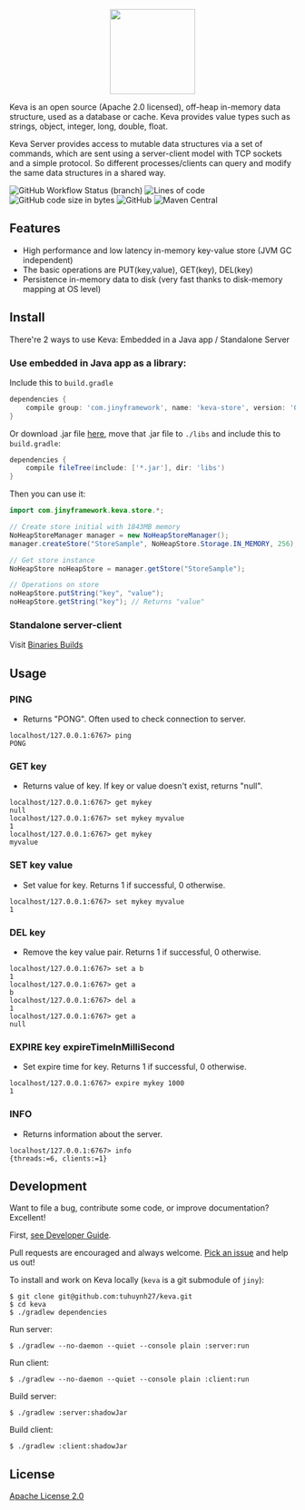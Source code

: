 <p align="center">
  <img width="150" src="https://i.imgur.com/OpG00Ct.png">
</p>

Keva is an open source (Apache 2.0 licensed), off-heap in-memory data structure, used as a database or cache. Keva
provides value types such as strings, object, integer, long, double, float.

Keva Server provides access to mutable data structures via a set of commands, which are sent using a server-client model
with TCP sockets and a simple protocol. So different processes/clients can query and modify the same data structures in
a shared way.

![GitHub Workflow Status (branch)](https://img.shields.io/github/workflow/status/tuhuynh27/keva/Build/master?label=build&style=flat-square)
![Lines of code](https://img.shields.io/tokei/lines/github/tuhuynh27/keva?style=flat-square)
![GitHub code size in bytes](https://img.shields.io/github/languages/code-size/tuhuynh27/keva?style=flat-square)
![GitHub](https://img.shields.io/github/license/tuhuynh27/keva?style=flat-square)
![Maven Central](https://img.shields.io/maven-central/v/com.jinyframework/core?style=flat-square)

## Features

- High performance and low latency in-memory key-value store (JVM GC independent)
- The basic operations are PUT(key,value), GET(key), DEL(key)
- Persistence in-memory data to disk (very fast thanks to disk-memory mapping at OS level)

## Install

There're 2 ways to use Keva: Embedded in a Java app / Standalone Server

### Use embedded in Java app as a library:

Include this to `build.gradle`

```groovy
dependencies {
    compile group: 'com.jinyframework', name: 'keva-store', version: '0.3.4'
}
```

Or download .jar file [here](https://github.com/tuhuynh27/jiny/raw/master/keva/builds/jar/keva-store.jar), move that .jar file to `./libs` and include this to `build.gradle`:

```groovy
dependencies {
    compile fileTree(include: ['*.jar'], dir: 'libs')
}
```

Then you can use it:

```java
import com.jinyframework.keva.store.*;

// Create store initial with 1843MB memory
NoHeapStoreManager manager = new NoHeapStoreManager();
manager.createStore("StoreSample", NoHeapStore.Storage.IN_MEMORY, 256);

// Get store instance
NoHeapStore noHeapStore = manager.getStore("StoreSample");

// Operations on store
noHeapStore.putString("key", "value");
noHeapStore.getString("key"); // Returns "value"
```

### Standalone server-client

Visit [Binaries Builds](https://github.com/tuhuynh27/keva/tree/master/builds)

## Usage

### PING

- Returns "PONG". Often used to check connection to server.

```
localhost/127.0.0.1:6767> ping
PONG
```

### GET key

- Returns value of key. If key or value doesn't exist, returns "null".

```
localhost/127.0.0.1:6767> get mykey
null
localhost/127.0.0.1:6767> set mykey myvalue
1
localhost/127.0.0.1:6767> get mykey
myvalue
```

### SET key value

- Set value for key. Returns 1 if successful, 0 otherwise.

```
localhost/127.0.0.1:6767> set mykey myvalue
1
```

### DEL key

- Remove the key value pair. Returns 1 if successful, 0 otherwise.

```
localhost/127.0.0.1:6767> set a b
1
localhost/127.0.0.1:6767> get a
b
localhost/127.0.0.1:6767> del a
1
localhost/127.0.0.1:6767> get a
null
```

### EXPIRE key expireTimeInMilliSecond

- Set expire time for key. Returns 1 if successful, 0 otherwise.

```
localhost/127.0.0.1:6767> expire mykey 1000
1
```

### INFO

- Returns information about the server.

```
localhost/127.0.0.1:6767> info
{threads:=6, clients:=1}
```

## Development

Want to file a bug, contribute some code, or improve documentation? Excellent!

First, [see Developer Guide](https://jinyframework.com/guide/developer-guide.html).

Pull requests are encouraged and always welcome. [Pick an issue](https://github.com/tuhuynh27/keva/issues) and help
us out!

To install and work on Keva locally (`keva` is a git submodule of `jiny`):

```
$ git clone git@github.com:tuhuynh27/keva.git
$ cd keva
$ ./gradlew dependencies
```

Run server:

```
$ ./gradlew --no-daemon --quiet --console plain :server:run
```

Run client:

```
$ ./gradlew --no-daemon --quiet --console plain :client:run
```

Build server:

```
$ ./gradlew :server:shadowJar
```

Build client:

```
$ ./gradlew :client:shadowJar
```

## License

[Apache License 2.0](https://github.com/tuhuynh27/keva/blob/master/LICENSE)
